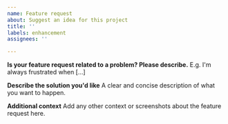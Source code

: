 ```yaml
---
name: Feature request
about: Suggest an idea for this project
title: ''
labels: enhancement
assignees: ''

---
```


**Is your feature request related to a problem? Please describe.**
E.g. I'm always frustrated when [...]

**Describe the solution you'd like**
A clear and concise description of what you want to happen.

**Additional context**
Add any other context or screenshots about the feature request here.
